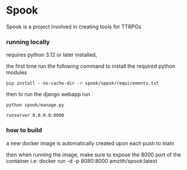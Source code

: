 # Spook
Spook is a project involved in creating tools for TTRPGs

### running locally
requires python 3.12 or later installed,

the first time run the following command to install the required python modules

`pip install --no-cache-dir -r spook/sppok/requirements.txt`

then to run the django webapp run

`python spook/manage.py`

`runserver 0.0.0.0:8000`

### how to build
a new docker image is automatically created upon each push to main

then when running the image, make sure to expose the 8000 port of the container
i.e:
docker run -d -p 8080:8000 amzith/spook:latest 
